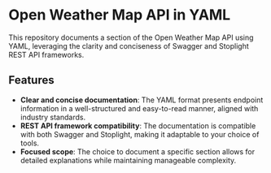 # Open Weather Map API in YAML

This repository documents a section of the Open Weather Map API using YAML, leveraging the clarity and conciseness of Swagger and Stoplight REST API frameworks.

## Features

* **Clear and concise documentation**: The YAML format presents endpoint information in a well-structured and easy-to-read manner, aligned with industry standards.
* **REST API framework compatibility**: The documentation is compatible with both Swagger and Stoplight, making it adaptable to your choice of tools.
* **Focused scope**: The choice to document a specific section allows for detailed explanations while maintaining manageable complexity.
